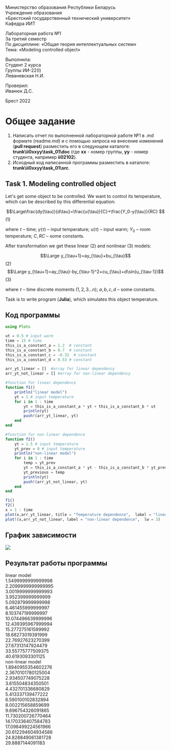 Министерство образования Республики Беларусь <br/>
Учреждение образования <br/>
«Брестский государственный технический университет» <br/>
Кафедра ИИТ <br/>

Лабораторная работа №1 <br/>
За третий семестр <br/>
По дисциплине: «Общая теория интеллектуальных систем» <br/>
Тема: «Modeling controlled object» <br/>

Выполнила: <br/>
Студент 2 курса <br/>
Группы ИИ-22(I) <br/>
Леваневская Н.И. <br/>

Проверил: <br/>
Иванюк Д.С. <br/>

Брест 2022 <br/>

# Общее задание #
1. Написать отчет по выполненной лабораторной работе №1 в .md формате (readme.md) и с помощью запроса на внесение изменений (**pull request**) разместить его в следующем каталоге: **trunk\ii0xxyy\task_01\doc** (где **xx** - номер группы, **yy** - номер студента, например **ii02102**).
2. Исходный код написанной программы разместить в каталоге: **trunk\ii0xxyy\task_01\src**.

## Task 1. Modeling controlled object ##
Let's get some object to be controlled. We want to control its temperature, which can be described by this differential equation:

$$\Large\frac{dy(\tau)}{d\tau}=\frac{u(\tau)}{C}+\frac{Y_0-y(\tau)}{RC} $$ (1)

where $\tau$ – time; $y(\tau)$ – input temperature; $u(\tau)$ – input warm; $Y_0$ – room temperature; $C,RC$ – some constants.

After transformation we get these linear (2) and nonlinear (3) models:

$$\Large y_{\tau+1}=ay_{\tau}+bu_{\tau}$$ (2)
$$\Large y_{\tau+1}=ay_{\tau}-by_{\tau-1}^2+cu_{\tau}+d\sin(u_{\tau-1})$$ (3)

where $\tau$ – time discrete moments ($1,2,3{\dots}n$); $a,b,c,d$ – some constants.

Task is to write program (**Julia**), which simulates this object temperature.


## Код программы ##

``` julia
using Plots

ut = 0.5 # input warm
time = 15 # time
this_is_a_constant_a = 1.2  # constant
this_is_a_constant_b = 0.7  # constant
this_is_a_constant_c = -0.32  # constant
this_is_a_constant_d = 0.53 # constant

arr_yt_linear = []  #array for linear dependency
arr_yt_not_linear = [] #array for non-linear dependency

#function for linear dependence
function f1()
    println("linear model")
    yt = 1 # input temperature
    for i in 1 : time
        yt = this_is_a_constant_a * yt + this_is_a_constant_b * ut
        println(yt)
        push!(arr_yt_linear, yt)
    end
end

#function for non-linear dependence
function f2()
    yt = 1.5 # input temperature
    yt_prev = 0 # input temperature
    println("non-linear model")
    for i in 1 : time
        temp = yt_prev
        yt = this_is_a_constant_a * yt - this_is_a_constant_b * yt_prev ^ 2 + this_is_a_constant_c * ut + this_is_a_constant_d * sin(ut)
        yt_previous = temp
        println(yt)
        push!(arr_yt_not_linear, yt)
    end
end

f1()
f2()
x = 1 : time
plot(x,arr_yt_linear, title = "Temperature dependence",  label = "linear dependence",  lw = 3)
plot!(x,arr_yt_not_linear, label = "non-linear dependence",  lw = 3)
```

## График зависимости ##
![](https://github.com/neonchikCallMe/OTIS-2022/blob/Lab1/trunk/ii02212/task_01/doc/photo_2022-10-27_20-59-24.jpg?raw=true) 
## Результат работы программы ##
linear model\
1.5499999999999998\
2.2099999999999995\
3.0019999999999993\
3.952399999999999\
5.092879999999998\
6.461455999999997\
8.103747199999997\
10.074496639999996\
12.439395967999994\
15.277275161599992\
18.68273019391999\
22.76927623270399\
27.67313147924479\
33.55775777509375\
40.6193093301125\
non-linear model\
1.8940955354602276\
2.3670101780125004\
2.934507749075228\
3.615504834350501\
4.432701336680829\
5.413337139477222\
6.590100102832894\
8.002215658859699\
9.696754326091865\
11.730200726770464\
14.170336407584783\
17.098499224561966\
20.612294604934586\
24.828849061381728\
29.8887144091183
